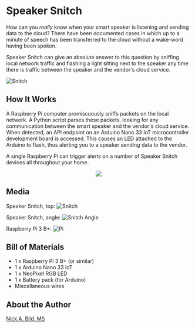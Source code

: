 # Speaker Snitch

How can you *really* know when your smart speaker is listening and sending data to the cloud?  There have been documented cases in which up to a minute of speech has been transferred to the cloud without a wake-word having been spoken.

Speaker Snitch can give an absolute answer to this question by sniffing local network traffic and flashing a light sitting next to the speaker any time there is traffic between the speaker and the vendor's cloud service.

![Snitch](https://raw.githubusercontent.com/nickbild/speaker_snitch/main/media/snitch_near_google_home.png)

## How It Works

A Raspberry Pi computer promiscuously sniffs packets on the local network.  A Python script parses these packets, looking for any communication between the smart speaker and the vendor's cloud service.  When detected, an API endpoint on an Arduino Nano 33 IoT microcontroller development board is accessed.  This causes an LED attached to the Arduino to flash, thus alerting you to a speaker sending data to the vendor.

A single Raspberry Pi can trigger alerts on a number of Speaker Snitch devices all throughout your home.

<p align="center">
<img src="https://raw.githubusercontent.com/nickbild/speaker_snitch/main/media/speaker_snitch_setup.jpg">
</p>

## Media

Speaker Snitch, top:
![Snitch](https://raw.githubusercontent.com/nickbild/speaker_snitch/main/media/snitch_top_sm.jpg)

Speaker Snitch, angle:
![Snitch Angle](https://raw.githubusercontent.com/nickbild/speaker_snitch/main/media/snitch_angle_sm.jpg)

Raspberry Pi 3 B+:
![Pi](https://raw.githubusercontent.com/nickbild/speaker_snitch/main/media/raspberry_pi_3_sm.jpg)

## Bill of Materials

- 1 x Raspberry Pi 3 B+ (or similar)
- 1 x Arduino Nano 33 IoT
- 1 x NeoPixel RGB LED
- 1 x Battery pack (for Arduino)
- Miscellaneous wires

## About the Author

[Nick A. Bild, MS](https://nickbild79.firebaseapp.com/#!/)
